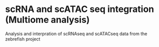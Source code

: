 # scRNA and scATAC seq integration (Multiome analysis)
Analysis and interpration of scRNAseq and scATACseq data from the zebrefish project
